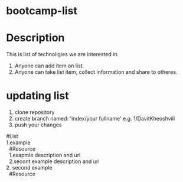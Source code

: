# bootcamp-list

# Description
This is list of technoligies we are interested in. 
1. Anyone can add item on list. 
2. Anyone can take list item, collect information and share to otheres.
# updating list
1. clone repository
2. create branch named: 'index/your fullname' e.g. 1/DavitKheoshvili
3. push your changes

#List  
1.example  
&nbsp; #Resource  
&nbsp; 1.exapmle description and url  
&nbsp; 2.secont example description and url  
2. second example  
&nbsp; #Resource  
